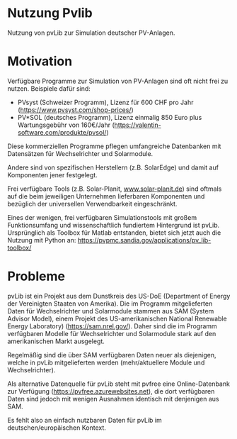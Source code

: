 # Nutzung Pvlib
Nutzung von pvLib zur Simulation deutscher PV-Anlagen.

# Motivation
Verfügbare Programme zur Simulation von PV-Anlagen sind oft nicht frei zu nutzen. Beispiele dafür sind:
- PVsyst (Schweizer Programm), Lizenz für 600 CHF pro Jahr (https://www.pvsyst.com/shop-prices/)
- PV\*SOL (deutsches Programm), Lizenz einmalig 850 Euro plus Wartungsgebühr von 160€/Jahr (https://valentin-software.com/produkte/pvsol/)  

Diese kommerziellen Programme pflegen umfangreiche Datenbanken mit Datensätzen für Wechselrichter und Solarmodule.

Andere sind von spezifischen Herstellern (z.B. SolarEdge) und damit auf Komponenten jener festgelegt. 

Frei verfügbare Tools (z.B. Solar-Planit, www.solar-planit.de) sind oftmals  auf die beim jeweiligen Unternehmen lieferbaren Komponenten und bezüglich der universellen Verwendbarkeit eingeschränkt.

Eines der wenigen, frei verfügbaren Simulationstools mit großem Funktionsumfang und wissenschaftlich fundiertem Hintergrund ist pvLib. Ursprünglich als Toolbox für Matlab entstanden, bietet sich jetzt auch die Nutzung mit Python an: https://pvpmc.sandia.gov/applications/pv_lib-toolbox/

# Probleme
pvLib ist ein Projekt aus dem Dunstkreis des US-DoE (Department of Energy der Vereinigten Staaten von Amerika). Die im Programm mitgelieferten Daten für Wechselrichter und Solarmodule stammen aus SAM (System Advisor Model), einem Projekt des US-amerikanischen National Renewable Energy Laboratory) (https://sam.nrel.gov/). Daher sind die im Programm verfügbaren Modelle für Wechselrichter und Solarmodule stark auf den amerikanischen Markt ausgelegt.

Regelmäßig sind die über SAM verfügbaren Daten neuer als diejenigen, welche in pvLib mitgelieferten werden (mehr/aktuellere Module und Wechselrichter). 

Als alternative Datenquelle für pvLib steht mit pvfree eine Online-Datenbank zur Verfügung (https://pvfree.azurewebsites.net), die dort verfügbaren Daten sind jedoch mit wenigen Ausnahmen identisch mit denjenigen aus SAM.

Es fehlt also an einfach nutzbaren Daten für pvLib im deutschen/europäischen Kontext.
